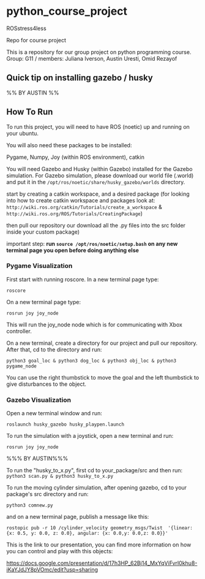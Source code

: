 # python_course_project
ROSstress4less

Repo for course project

This is a repository for our group project on python programming course. 
Group: G11 / members: Juliana Iverson, Austin Uresti, Omid Rezayof

## Quick tip on installing gazebo / husky

%% BY AUSTIN %%


## How To Run
To run this project, you will need to have ROS (noetic) up and running on your ubuntu. 

You will also need these packages to be installed:

Pygame, Numpy, Joy (within ROS environment), catkin

You will need Gazebo and Husky (within Gazebo) installed for the Gazebo simulation. 
For Gazebo simulation, please download our world file (.world) and put it in the 
`/opt/ros/noetic/share/husky_gazebo/worlds`
directory. 

start by creating a catkin workspace, and a desired package (for looking into how to create catkin workspace and packages look at: 
`http://wiki.ros.org/catkin/Tutorials/create_a_workspace` & `http://wiki.ros.org/ROS/Tutorials/CreatingPackage`)

then pull our repository our download all the .py files into the src folder inside your custom package)

important step: **run `source /opt/ros/noetic/setup.bash` on any new terminal page you open before doing anything else**

### Pygame Visualization


First start with running roscore. In a new terminal page type:

`roscore`


On a new terminal page type:

`rosrun joy joy_node`

This will run the joy_node node which is for communicating with Xbox controller. 


On a new terminal, create a directory for our project and pull our repository. After that, cd to the directory and run:

`python3 goal_loc & python3 dog_loc & python3 obj_loc & python3 pygame_node`

You can use the right thumbstick to move the goal and the left thumbstick to give disturbances to the object. 

### Gazebo Visualization


Open a new terminal window and run:

`roslaunch husky_gazebo husky_playpen.launch`

To run the simulation with a joystick, open a new terminal and run:

`rosrun joy joy_node`

%%% BY AUSTIN%%%

To run the "husky_to_x.py", first cd to your_package/src and then run:
`python3 scan.py & python3 husky_to_x.py`

To run the moving cylinder simulation, after opening gazebo, cd to your package's src directory and run:

`python3 comnew.py`

and on a new terminal page, publish a message like this:

`rostopic pub -r 10 /cylinder_velocity geometry_msgs/Twist  '{linear:  {x: 0.5, y: 0.0, z: 0.0}, angular: {x: 0.0,y: 0.0,z: 0.0}}'`


This is the link to our presentation, you can find more information on how you can control and play with this objects:

https://docs.google.com/presentation/d/17h3HP_62Bj14_MxYqViFvrI0khu8-iKaYJdJY8pVOmc/edit?usp=sharing

